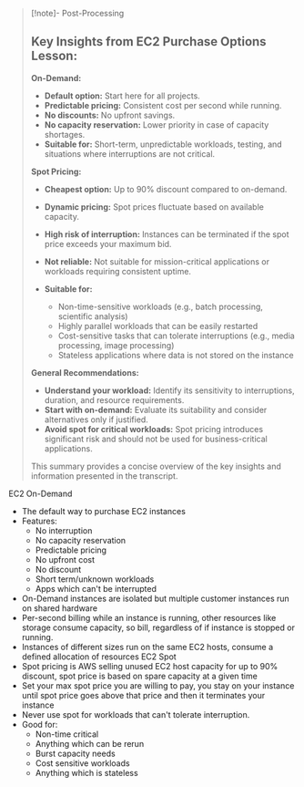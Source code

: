 
>[!note]- Post-Processing
>## Key Insights from EC2 Purchase Options Lesson:
>
>**On-Demand:**
>
>* **Default option:**  Start here for all projects.
>* **Predictable pricing:** Consistent cost per second while running.
>* **No discounts:**  No upfront savings.
>* **No capacity reservation:** Lower priority in case of capacity shortages.
>* **Suitable for:** Short-term, unpredictable workloads, testing, and situations where interruptions are not critical.
>
>**Spot Pricing:**
>
>* **Cheapest option:** Up to 90% discount compared to on-demand.
>* **Dynamic pricing:** Spot prices fluctuate based on available capacity.
>* **High risk of interruption:** Instances can be terminated if the spot price exceeds your maximum bid.
>* **Not reliable:** Not suitable for mission-critical applications or workloads requiring consistent uptime.
>* **Suitable for:**
>
>    * Non-time-sensitive workloads (e.g., batch processing, scientific analysis)
>    * Highly parallel workloads that can be easily restarted
>    * Cost-sensitive tasks that can tolerate interruptions (e.g., media processing, image processing)
>    * Stateless applications where data is not stored on the instance
>
>**General Recommendations:**
>
>* **Understand your workload:**  Identify its sensitivity to interruptions, duration, and resource requirements.
>* **Start with on-demand:** Evaluate its suitability and consider alternatives only if justified.
>* **Avoid spot for critical workloads:**  Spot pricing introduces significant risk and should not be used for business-critical applications.
>
>
>
>This summary provides a concise overview of the key insights and information presented in the transcript.
>

EC2 On-Demand
- The default way to purchase EC2 instances
- Features:
	- No interruption
	- No capacity reservation
	- Predictable pricing
	- No upfront cost
	- No discount
	- Short term/unknown workloads
	- Apps which can't be interrupted
- On-Demand instances are isolated but multiple customer instances run on shared hardware
- Per-second billing while an instance is running, other resources like storage consume capacity, so bill, regardless of if instance is stopped or running.
- Instances of different sizes run on the same EC2 hosts, consume a defined allocation of resources
EC2 Spot
- Spot pricing is AWS selling unused EC2 host capacity for up to 90% discount, spot price is based on spare capacity at a given time
- Set your max spot price you are willing to pay, you stay on your instance until spot price goes above that price and then it terminates your instance
- Never use spot for workloads that can't tolerate interruption.
- Good for:
	- Non-time critical
	- Anything which can be rerun
	- Burst capacity needs
	- Cost sensitive workloads
	- Anything which is stateless